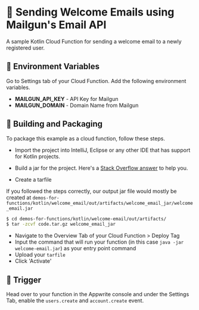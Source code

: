 # 📧 Sending Welcome Emails using Mailgun's Email API

A sample Kotlin Cloud Function for sending a welcome email to a newly registered user.

## 📝 Environment Variables

Go to Settings tab of your Cloud Function. Add the following environment variables.

* **MAILGUN_API_KEY** - API Key for Mailgun 
* **MAILGUN_DOMAIN** - Domain Name from Mailgun

## 🚀 Building and Packaging

To package this example as a cloud function, follow these steps.

* Import the project into IntelliJ, Eclipse or any other IDE that has support for Kotlin projects. 

* Build a jar for the project. Here's a [Stack Overflow answer](https://stackoverflow.com/questions/1082580/how-to-build-jars-from-intellij-properly) to help you.

* Create a tarfile

If you followed the steps correctly, our output jar file would mostly be created at `demos-for-functions/kotlin/welcome_email/out/artifacts/welcome_email_jar/welcome_email.jar`

```bash
$ cd demos-for-functions/kotlin/welcome-email/out/artifacts/
$ tar -zcvf code.tar.gz welcome_email_jar
```

* Navigate to the Overview Tab of your Cloud Function > Deploy Tag
* Input the command that will run your function (in this case `java -jar welcome-email.jar`) as your entry point command
* Upload your `tarfile` 
* Click 'Activate'

## 🎯 Trigger

Head over to your function in the Appwrite console and under the Settings Tab, enable the `users.create` and `account.create` event.
